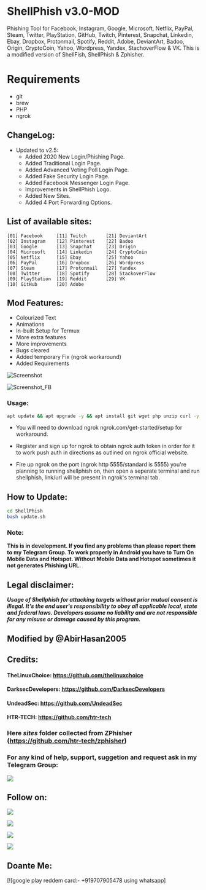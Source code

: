 # ShellPhish v3.0-MOD
Phishing Tool for Facebook, Instagram, Google, Microsoft, Netflix, PayPal, Steam, Twitter, PlayStation, GitHub, Twitch, Pinterest, Snapchat, Linkedin, Ebay, Dropbox, Protonmail, Spotify, Reddit, Adobe, DeviantArt, Badoo, Origin, CryptoCoin, Yahoo, Wordpress, Yandex, StachoverFlow & VK. This is a modified version of ShellFish, ShellPhish & Zphisher.

# Requirements
- git
- brew 
- PHP
- ngrok

## ChangeLog:
- Updated to v2.5:
	- Added 2020 New Login/Phishing Page.
	- Added Traditional Login Page.
	- Added Advanced Voting Poll Login Page.
	- Added Fake Security Login Page.
	- Added Facebook Messenger Login Page.
	- Improvements in ShellPhish Logo.
	- Added New Sites.
	- Added 4 Port Forwarding Options.

## List of available sites:
```
[01] Facebook     [11] Twitch       [21] DeviantArt
[02] Instagram    [12] Pinterest    [22] Badoo
[03] Google       [13] Snapchat     [23] Origin
[04] Microsoft    [14] Linkedin     [24] CryptoCoin
[05] Netflix      [15] Ebay         [25] Yahoo
[06] PayPal       [16] Dropbox      [26] Wordpress
[07] Steam        [17] Protonmail   [27] Yandex
[08] Twitter      [18] Spotify      [28] StackoverFlow
[09] PlayStation  [19] Reddit       [29] VK
[10] GitHub       [20] Adobe
```

## Mod Features:
- Colourized Text
- Animations
- In-built Setup for Termux
- More extra features
- More improvements
- Bugs cleared
- Added temporary Fix (ngrok workaround)
- Added Requirements 


![Screenshot](screenshot.png)

![Screenshot_FB](screenshot_fb.png)

### Usage:
```bash
apt update && apt upgrade -y && apt install git wget php unzip curl -y && git clone https://github.com/AbirHasan2005/ShellPhish && cd ShellPhish && chmod +x * && bash shellphish.sh
```

- You will need to download ngrok ngrok.com/get-started/setup for workaround.

- Register and sign up for ngrok to obtain ngrok auth token in order for it to work push auth in directions as outlined on ngrok official website.

- Fire up ngrok on the port (ngrok http 5555/standard is 5555) you're planning to running shellphish on, then open a seperate terminal and run shellphish, link/url will be present in ngrok's terminal tab. 


## How to Update:
```bash
cd ShellPhish
bash update.sh
```

### Note:
**This is in development. If you find any problems than please report them to my Telegram Group. To work properly in Android you have to Turn On Mobile Data and Hotspot. Without Mobile Data and Hotspot sometimes it not generates Phishing URL.**

## Legal disclaimer:
***Usage of Shellphish for attacking targets without prior mutual consent is illegal. It's the end user's responsibility to obey all applicable local, state and federal laws. Developers assume no liability and are not responsible for any misuse or damage caused by this program.***

## Modified by @AbirHasan2005

## Credits:
#### TheLinuxChoice: https://github.com/thelinuxchoice
#### DarksecDevelopers: https://github.com/DarksecDevelopers
#### UndeadSec: https://github.com/UndeadSec
#### HTR-TECH: https://github.com/htr-tech

### Here ***sites*** folder collected from ZPhisher (https://github.com/htr-tech/zphisher)

### For any kind of help, support, suggetion and request ask in my Telegram Group:
<p align="left">
<a href="https://t.me/weareanonmous"><img src="https://img.shields.io/badge/Telegram-Join%20Telegram%20Group-blue.svg?logo=telegram"></a>
</p>

## Follow on:
<p align="left">
<a href="https://github.com/Temuxuser2021"><img src="https://img.shields.io/badge/GitHub-Follow%20on%20GitHub-inactive.svg?logo=github"></a>
</p><p align="left">
<a href="https://twitter.com/AbirHasan2005"><img src="https://img.shields.io/badge/Twitter-Follow%20on%20Twitter-informational.svg?logo=twitter"></a>
</p><p align="left">
<a href="https://facebook.com/AbirHasan2005"><img src="https://img.shields.io/badge/Facebook-Follow%20on%20Facebook-blue.svg?logo=facebook"></a>
</p><p align="left">
<a href="https://instagram.com/noob_hacker_raj"><img src="https://img.shields.io/badge/Instagram-Follow%20on%20Instagram-important.svg?logo=instagram"></a>
</p>

## Doante Me:
[![google play reddem card:- +919707905478 using whatsapp]
